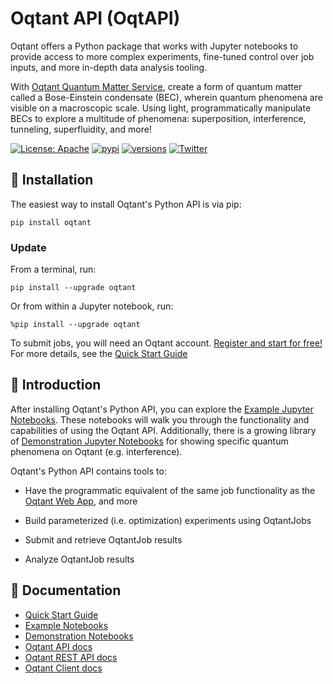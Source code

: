 # Oqtant API (OqtAPI)

Oqtant offers a Python package that works with Jupyter notebooks to provide access to more complex experiments, fine-tuned control over job inputs, and more in-depth data analysis tooling.

With [Oqtant Quantum Matter Service](https://oqtant.infleqtion.com), create a form of quantum matter called a Bose-Einstein condensate (BEC), wherein quantum phenomena are visible on a macroscopic scale. Using light, programmatically manipulate BECs to explore a multitude of phenomena: superposition, interference, tunneling, superfluidity, and more!

[![License: Apache](https://img.shields.io/badge/License-Apache-yellow.svg)](https://opensource.org/licenses/Apache-2.0)
[![pypi](https://img.shields.io/pypi/v/oqtant.svg)](https://pypi.python.org/pypi/oqtant)
[![versions](https://img.shields.io/pypi/pyversions/bert-schemas.svg)](https://pypi.python.org/pypi/bert-schemas)
[![Twitter](https://img.shields.io/twitter/url/https/twitter.com/Infleqtion.svg?style=social&label=Follow%20%40Infleqtion)](https://twitter.com/Infleqtion)

## 🚀 Installation

The easiest way to install Oqtant's Python API is via pip:

```shell
pip install oqtant
```

### Update

From a terminal, run:

```shell
pip install --upgrade oqtant
```

Or from within a Jupyter notebook, run:

```shell
%pip install --upgrade oqtant
```

To submit jobs, you will need an Oqtant account. [Register and start for free!](https://oqtant.infleqtion.com)
For more details, see the [Quick Start Guide](https://gitlab.com/infleqtion/albert/oqtant/-/blob/main/documentation/INSTALL.md)

## 🧭 Introduction

After installing Oqtant's Python API, you can explore the [Example Jupyter Notebooks](https://gitlab.com/infleqtion/albert/oqtant/-/blob/main/documentation/examples/walkthroughs). These notebooks will walk you through the functionality and capabilities of using the Oqtant API. Additionally, there is a growing library of [Demonstration Jupyter Notebooks](https://gitlab.com/infleqtion/albert/oqtant/-/tree/main/documentation/examples/demos) for showing specific quantum phenomena on Oqtant (e.g. interference).

Oqtant's Python API contains tools to:

- Have the programmatic equivalent of the same job functionality as the [Oqtant Web App](https://oqtant.infleqtion.com), and more

- Build parameterized (i.e. optimization) experiments using OqtantJobs

- Submit and retrieve OqtantJob results

- Analyze OqtantJob results

## 📓 Documentation

- [Quick Start Guide](https://gitlab.com/infleqtion/albert/oqtant/-/blob/main/documentation/INSTALL.md)
- [Example Notebooks](https://gitlab.com/infleqtion/albert/oqtant/-/tree/main/documentation/examples/walkthroughs)
- [Demonstration Notebooks](https://gitlab.com/infleqtion/albert/oqtant/-/tree/main/documentation/examples/demos)
- [Oqtant API docs](https://gitlab.com/infleqtion/albert/oqtant/-/blob/main/documentation/api/oqtant_api_overview.md)
- [Oqtant REST API docs](https://gitlab.com/infleqtion/albert/oqtant/-/blob/main/documentation/oqtant_rest_api_docs.md)
- [Oqtant Client docs](https://gitlab.com/infleqtion/albert/oqtant/-/blob/main/documentation/oqtant_client_docs.md)
